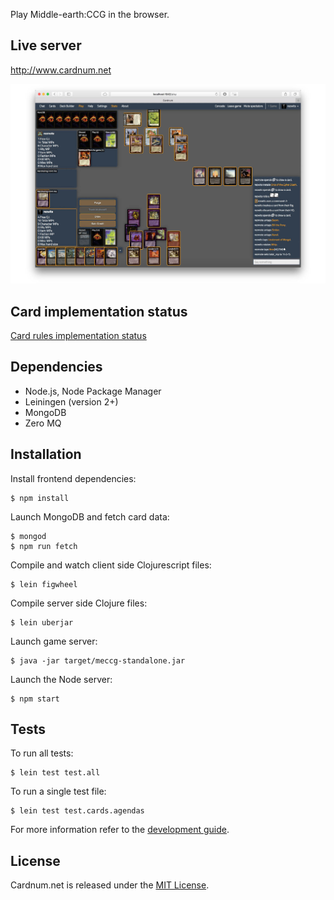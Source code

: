

Play Middle-earth:CCG in the browser.

## Live server

http://www.cardnum.net


![screenshot](/resources/public/img/meccg_shot2.jpg)

## Card implementation status


[Card rules implementation status](https://docs.google.com/spreadsheets/d/1Ly2RVe4QZRhN6TUfV1YO9DuuYvywzMnnaCunQapzzfs/edit?usp=sharing)


## Dependencies

* Node.js, Node Package Manager
* Leiningen (version 2+)
* MongoDB
* Zero MQ


## Installation

Install frontend dependencies:

```
$ npm install
```

Launch MongoDB and fetch card data:

```
$ mongod
$ npm run fetch
```

Compile and watch client side Clojurescript files:

```
$ lein figwheel
```

Compile server side Clojure files:

```
$ lein uberjar
```

Launch game server:

```
$ java -jar target/meccg-standalone.jar
```

Launch the Node server:

```
$ npm start
```

## Tests

To run all tests:

```
$ lein test test.all
```

To run a single test file:
```
$ lein test test.cards.agendas
```


For more information refer to the [development guide](https://github.com/rezwits/meccg/wiki/Getting-Started-with-Development).

## License

Cardnum.net is released under the [MIT License](http://www.opensource.org/licenses/MIT).
